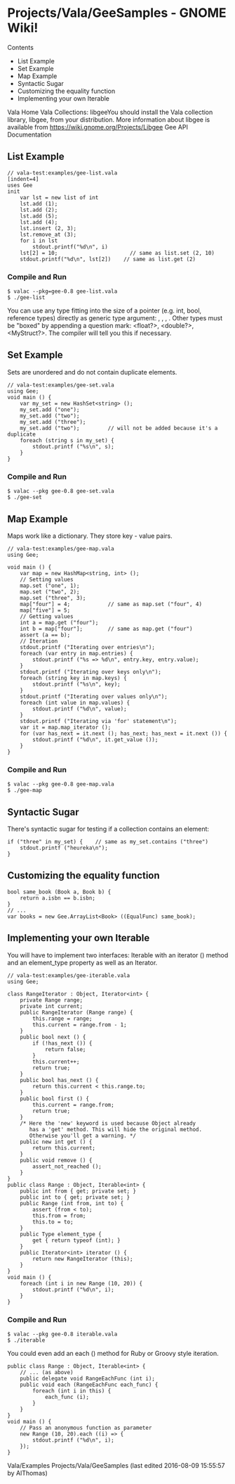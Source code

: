 # Projects/Vala/GeeSamples - GNOME Wiki!

Contents

- List Example
- Set Example
- Map Example
- Syntactic Sugar
- Customizing the equality function
- Implementing your own Iterable

Vala Home Vala Collections: libgeeYou should install the Vala collection
library, libgee, from your distribution. More information about libgee is
available from https://wiki.gnome.org/Projects/Libgee Gee API Documentation

## List Example

```genie
// vala-test:examples/gee-list.vala
[indent=4]
uses Gee
init
    var lst = new list of int
    lst.add (1);
    lst.add (2);
    lst.add (5);
    lst.add (4);
    lst.insert (2, 3);
    lst.remove_at (3);
    for i in lst
        stdout.printf("%d\n", i)
    lst[2] = 10;                       // same as list.set (2, 10)
    stdout.printf("%d\n", lst[2])    // same as list.get (2)
```

### Compile and Run

```shell
$ valac --pkg=gee-0.8 gee-list.vala
$ ./gee-list
```

You can use any type fitting into the size of a pointer (e.g. int, bool,
reference types) directly as generic type argument: <bool>, <int>, <string>,
<MyObject>. Other types must be "boxed" by appending a question mark: <float?>,
<double?>, <MyStruct?>.  The compiler will tell you this if necessary. 


## Set Example
Sets are unordered and do not contain duplicate elements.

```genie
// vala-test:examples/gee-set.vala
using Gee;
void main () {
    var my_set = new HashSet<string> ();
    my_set.add ("one");
    my_set.add ("two");
    my_set.add ("three");
    my_set.add ("two");         // will not be added because it's a duplicate
    foreach (string s in my_set) {
        stdout.printf ("%s\n", s);
    }
}
```

### Compile and Run

```shell
$ valac --pkg gee-0.8 gee-set.vala
$ ./gee-set
```


## Map Example
Maps work like a dictionary. They store key - value pairs.

```genie
// vala-test:examples/gee-map.vala
using Gee;

void main () {
    var map = new HashMap<string, int> ();
    // Setting values
    map.set ("one", 1);
    map.set ("two", 2);
    map.set ("three", 3);
    map["four"] = 4;            // same as map.set ("four", 4)
    map["five"] = 5;
    // Getting values
    int a = map.get ("four");
    int b = map["four"];        // same as map.get ("four")
    assert (a == b);
    // Iteration
    stdout.printf ("Iterating over entries\n");
    foreach (var entry in map.entries) {
        stdout.printf ("%s => %d\n", entry.key, entry.value);
    }
    stdout.printf ("Iterating over keys only\n");
    foreach (string key in map.keys) {
        stdout.printf ("%s\n", key);
    }
    stdout.printf ("Iterating over values only\n");
    foreach (int value in map.values) {
        stdout.printf ("%d\n", value);
    }
    stdout.printf ("Iterating via 'for' statement\n");
    var it = map.map_iterator ();
    for (var has_next = it.next (); has_next; has_next = it.next ()) {
        stdout.printf ("%d\n", it.get_value ());
    }
}
```

### Compile and Run

```shell
$ valac --pkg gee-0.8 gee-map.vala
$ ./gee-map
```


## Syntactic Sugar
There's syntactic sugar for testing if a collection contains an element:

```
if ("three" in my_set) {    // same as my_set.contains ("three")
    stdout.printf ("heureka\n");
}
```


## Customizing the equality function

```
bool same_book (Book a, Book b) {
    return a.isbn == b.isbn;
}
// ...
var books = new Gee.ArrayList<Book> ((EqualFunc) same_book);
```


## Implementing your own Iterable
You will have to implement two interfaces: Iterable with an iterator () method
and an element_type property as well as an Iterator.

```genie
// vala-test:examples/gee-iterable.vala
using Gee;

class RangeIterator : Object, Iterator<int> {
    private Range range;
    private int current;
    public RangeIterator (Range range) {
        this.range = range;
        this.current = range.from - 1;
    }
    public bool next () {
        if (!has_next ()) {
            return false;
        }
        this.current++;
        return true;
    }
    public bool has_next () {
        return this.current < this.range.to;
    }
    public bool first () {
        this.current = range.from;
        return true;
    }
    /* Here the 'new' keyword is used because Object already
       has a 'get' method. This will hide the original method.
       Otherwise you'll get a warning. */
    public new int get () {
        return this.current;
    }
    public void remove () {
        assert_not_reached ();
    }
}
public class Range : Object, Iterable<int> {
    public int from { get; private set; }
    public int to { get; private set; }
    public Range (int from, int to) {
        assert (from < to);
        this.from = from;
        this.to = to;
    }
    public Type element_type {
        get { return typeof (int); }
    }
    public Iterator<int> iterator () {
        return new RangeIterator (this);
    }
}
void main () {
    foreach (int i in new Range (10, 20)) {
        stdout.printf ("%d\n", i);
    }
}
```

### Compile and Run

```shell
$ valac --pkg gee-0.8 iterable.vala
$ ./iterable
```

You could even add an each () method for Ruby or Groovy style iteration.

```genie
public class Range : Object, Iterable<int> {
    // ... (as above)
    public delegate void RangeEachFunc (int i);
    public void each (RangeEachFunc each_func) {
        foreach (int i in this) {
            each_func (i);
        }
    }
}
void main () {
    // Pass an anonymous function as parameter
    new Range (10, 20).each ((i) => {
        stdout.printf ("%d\n", i);
    });
}
```

Vala/Examples Projects/Vala/GeeSamples
    (last edited 2016-08-09 15:55:57 by AlThomas)
